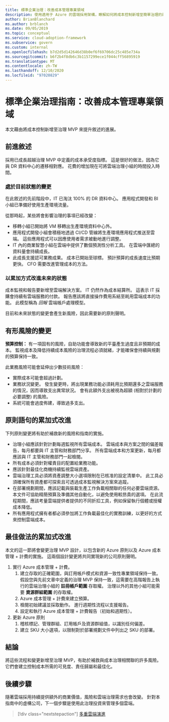 ```yaml
---
title: 標準企業治理：改善成本管理專業領域
description: 使用適用于 Azure 的雲端採用架構，瞭解如何將成本控制新增至簡單治理的最小可行產品 (MVP) 。
author: BrianBlanchard
ms.author: brblanch
ms.date: 09/05/2019
ms.topic: conceptual
ms.service: cloud-adoption-framework
ms.subservice: govern
ms.custom: internal
ms.openlocfilehash: b7d2d5d142646d38b0ef6f69706dc25c485e734a
ms.sourcegitcommit: b6f2b4f8db6c3b1157299ece1f044cff56895919
ms.translationtype: MT
ms.contentlocale: zh-TW
ms.lasthandoff: 12/10/2020
ms.locfileid: "97020829"
---
```

# <a name="standard-enterprise-governance-guide-improve-the-cost-management-discipline"></a>標準企業治理指南：改善成本管理專業領域

本文藉由將成本控制新增至治理 MVP 來提升敘述的進展。

## <a name="advancing-the-narrative"></a>前進敘述

採用已成長超越治理 MVP 中定義的成本承受度指標。 這是很好的做法，因為它與 DR 資料中心的遷移相對應。 花費的增加現在可將雲端治理小組的時間投入時間。

### <a name="changes-in-the-current-state"></a>處於目前狀態的變更

在此敘述的先前階段中，IT 已淘汰 100% 的 DR 資料中心。 應用程式開發和 BI 小組已準備好使用生產環境流量。

從那時起，某些將會影響治理的事項已經改變：

- 移轉小組已開始將 VM 移轉出生產環境資料中心外。
- 應用程式開發小組會積極地透過 CI/CD 管線將生產環境應用程式推送至雲端。 這些應用程式可以因應使用者需求被動地進行調整。
- IT 內的商業智慧小組在雲端中提供了數個預測性分析工具。 在雲端中匯總的資料量會持續成長。
- 此成長支援認可業務成果。 成本已開始至球標。 預計預算的成長速度比預期更快。 CFO 需要改進管理成本的方法。

### <a name="incrementally-improve-the-future-state"></a>以累加方式改進未來的狀態

成本監視和報告要新增至雲端解決方案。 IT 仍然作為成本結算所。 這表示 IT 採購會持續有雲端服務的付款。 報告應該將直接操作費用系結至耗用雲端成本的功能。 此模型稱為 *回報* 雲端帳戶處理模型。

目前和未來狀態的變更會產生新風險，因此需要新的原則聲明。

## <a name="changes-in-tangible-risks"></a>有形風險的變更

**預算控制：** 有一項固有的風險，自助功能會導致新的平臺產生過度且非預期的成本。 監視成本及降低持續成本風險的治理流程必須就緒，才能確保會持續與規劃的預算保持一致。

此業務風險可能會延伸出少數技術風險：

- 實際成本可能會超過計劃。
- 業務狀況變更。 發生變更時，將出現業務功能必須耗用比預期還多之雲端服務的情況，因而導致支出異常狀況。 會有此額外支出被視為超額 (相對於計劃的必要調整) 的風險。
- 系統可能會過度佈建，導致過多支出。

## <a name="incremental-improvement-of-the-policy-statements"></a>原則語句的累加式改進

下列原則變更將有助於補救新的風險和指南的實施。

- 治理小組應該針對計劃每週監視所有雲端成本。 雲端成本與方案之間的偏差報告，每月都要與 IT 主管和財務部門分享。 所有雲端成本和方案更新，每月都應該與 IT 主管和財務部門一起檢閱。
- 所有成本必須針對權責目的配置給業務功能。
- 應該針對最佳化商機持續監視雲端資產。
- 雲端治理工具必須將資產調整大小選項限制在已核准的設定清單中。 此工具必須確保所有資產都可探索且可透過成本監視解決方案來追蹤。
- 在部署規劃期間，應該記載與裝載生產工作負載相關聯的任何必要雲端資源。 本文件可協助精簡預算及準備其他自動化，以避免使用較昂貴的選項。 在此流程期間，應該考量雲端提供者提供的不同折扣工具，例如保留執行個體或授權成本降低。
- 所有應用程式擁有者都必須參加將工作負載最佳化的實務訓練，以更好的方式來控制雲端成本。

## <a name="incremental-improvement-of-best-practices"></a>最佳做法的累加式改進

本文的這一節將會變更治理 MVP 設計，以包含新的 Azure 原則以及 Azure 成本管理 + 計費的實施。 這兩個設計變更將共同實現新的公司原則聲明。

1. 實行 Azure 成本管理 + 計費。
    1. 建立存取的正確範圍，與訂用帳戶模式和資源一致性專業領域保持一致。 假設您與先前文章中定義的治理 MVP 保持一致，這需要在高階報告上執行的雲端治理小組的 **註冊帳戶範圍** 存取權。 治理以外的其他小組可能需要 **資源群組範圍** 的存取權。
    1. Azure 成本管理 + 計費來建立預算。
    1. 檢閱初始建議並採取動作。 進行週期性流程以支援報告。
    1. 設定和執行 Azure 成本管理 + 計費報告（初始和週期性）。
2. 更新 Azure 原則
    1. 稽核標記、管理群組、訂用帳戶及資源群組值，以識別任何偏差。
    1. 建立 SKU 大小選項，以限制對於部署規劃文件中列出之 SKU 的部署。

## <a name="conclusion"></a>結論

將這些流程和變更新增至治理 MVP，有助於補救與成本治理相關聯的許多風險。 它們會建立控制成本所需的可見度、責任歸屬和最佳化。

## <a name="next-steps"></a>後續步驟

隨著雲端採用持續提供額外的商業價值，風險和雲端治理需求也會改變。 針對本指南中的虛構公司，下一個步驟是使用此治理投資來管理多個雲端。

> [!div class="nextstepaction"]
> [多重雲端演進](./multicloud-improvement.md)
